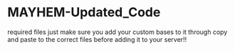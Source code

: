 # MAYHEM-Updated_Code
required files just make sure you add your custom bases to it through copy and paste to the correct files before adding it to your server!!
 
